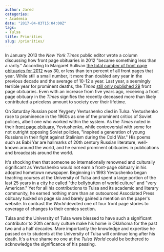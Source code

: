 ```yaml
---
author: Jared
categories:
- Academia
date: "2017-04-03T15:04:00Z"
tags:
- Tulsa
title: Priorities
slug: /priorities/
---
```


In January 2013 the *New York Times* public editor wrote a column discussing how front page obituaries in 2012 "became something less than a rarity." According to Margaret Sullivan [the total number of front page obituaries for 2012](https://publiceditor.blogs.nytimes.com/2013/01/02/front-page-obituaries-more-than-doubled-in-2012-heres-why/) was 30, or less than ten percent of all front pages that year. While still a small number, it more than doubled any year in the previous decade and the average of 10-12 a year. Last year, a seemingly terrible year for prominent deaths, the *Times* [still only published 29](https://www.nytimes.com/2017/01/15/business/2016-was-a-bad-year-for-celebrity-deaths-by-these-measures.html) front page obituaries. Even with an increase from five years ago, receiving a front page obituary in the *Times* signifies the recently deceased more than likely contributed a priceless amount to society over their lifetime.

On Saturday Russian poet Yeygeny Yevtushenko died in Tulsa. Yevtushenko rose to prominence in the 1960s as one of the prominent critics of Soviet polices, albeit one who worked within the system. As the *Times* noted in their [front page obituary](https://www.nytimes.com/2017/04/01/world/europe/yevgeny-yevtushenko-dead-dissident-soviet-poet.html), Yevtushenko, while controversial with some for not outright opposing Soviet policies, "inspired a generation of young Russians in their fight against Stalinism during the Cold War." His poems such as Babi Yar are hallmarks of 20th century Russian literature, well-known around the world, and he earned prominent obituaries in publications and broadcasts around the world.

It's shocking then that someone so internationally renowned and culturally significant as Yevtushenko would not earn a front-page obituary in his adopted hometown newspaper. Beginning in 1993 Yevtushenko began teaching courses at the University of Tulsa and spent a large portion of the last 25 years in a city he called "the bellybutton of world culture" and "very American." Yet for all his contributions to Tulsa and its academic and literary community, he earned nothing more than an outsourced Associated Press obituary tucked on page six and barely gained a mention on the paper's website. In contrast the *World* devoted one of four front page stories to coverage of changes to their comics section.

Tulsa and the University of Tulsa were blessed to have such a significant contributor to 20th century culture make his home in Oklahoma for the past two and a half decades. More importantly the knowledge and expertise he passed on to students at the University of Tulsa will continue long after his death. It's a true shame no one at the *Tulsa World* could be bothered to acknowledge the significance of his passing.

